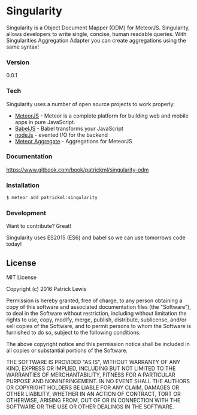 # Singularity

Singularity is a Object Document Mapper (ODM) for MeteorJS. Singularity, allows developers to write single, concise, human readable queries. With Singularities Aggregation Adapter you can create aggregations using the same syntax!

### Version
0.0.1

### Tech

Singularity uses a number of open source projects to work properly:

* [MeteorJS] - Meteor is a complete platform for building web and mobile apps in pure JavaScript.
* [BabelJS] - Babel transforms your JavaScript
* [node.js] - evented I/O for the backend
* [Meteor Aggregate] - Aggregations for MeteorJS

### Documentation
https://www.gitbook.com/book/patrickml/singularity-odm

### Installation

```sh
$ meteor add patrickml:singularity
```


### Development

Want to contribute? Great!

Singularity uses ES2015 (ES6) and babel so we can use tomorrows code today!

License
----

MIT License

Copyright (c) 2016 Patrick Lewis

Permission is hereby granted, free of charge, to any person obtaining a copy
of this software and associated documentation files (the "Software"), to deal
in the Software without restriction, including without limitation the rights
to use, copy, modify, merge, publish, distribute, sublicense, and/or sell
copies of the Software, and to permit persons to whom the Software is
furnished to do so, subject to the following conditions:

The above copyright notice and this permission notice shall be included in all
copies or substantial portions of the Software.

THE SOFTWARE IS PROVIDED "AS IS", WITHOUT WARRANTY OF ANY KIND, EXPRESS OR
IMPLIED, INCLUDING BUT NOT LIMITED TO THE WARRANTIES OF MERCHANTABILITY,
FITNESS FOR A PARTICULAR PURPOSE AND NONINFRINGEMENT. IN NO EVENT SHALL THE
AUTHORS OR COPYRIGHT HOLDERS BE LIABLE FOR ANY CLAIM, DAMAGES OR OTHER
LIABILITY, WHETHER IN AN ACTION OF CONTRACT, TORT OR OTHERWISE, ARISING FROM,
OUT OF OR IN CONNECTION WITH THE SOFTWARE OR THE USE OR OTHER DEALINGS IN THE
SOFTWARE.


   [dill]: <https://github.com/joemccann/dillinger>
   [node.js]: <http://nodejs.org>
   [BabelJS]: <http://babeljs.com>
   [MeteorJS]: <http://meteor.com>
   [Meteor Aggregate]: <https://github.com/meteorhacks/meteor-aggregate>
